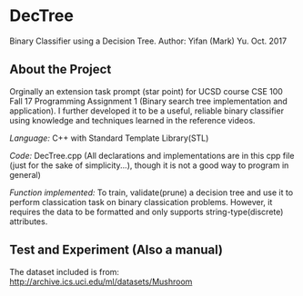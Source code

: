 # DecTree
Binary Classifier using a Decision Tree.
Author: Yifan (Mark) Yu.
Oct. 2017

## About the Project
Orginally an extension task prompt (star point) for UCSD course CSE 100 Fall 17 Programming Assignment 1 (Binary search tree implementation and application). I further developed it to be a useful, reliable binary classifier using knowledge and techniques learned in the reference videos.

*Language:* C++ with Standard Template Library(STL)

*Code:* DecTree.cpp (All declarations and implementations are in this cpp file (just for the sake of simplicity...), though it is not a good way to program in general)

*Function implemented:* To train, validate(prune) a decision tree and use it to perform classication task on binary classication problems. However, it requires the data to be formatted and only supports string-type(discrete) attributes.

## Test and Experiment (Also a manual)
The dataset included is from: http://archive.ics.uci.edu/ml/datasets/Mushroom
